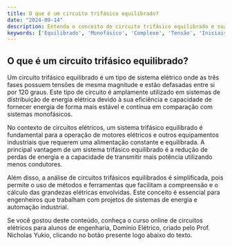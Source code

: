 ```yaml
---
title: O que é um circuito trifásico equilibrado?
date: "2024-09-14"
description: Entenda o conceito de circuito trifásico equilibrado e sua aplicação em sistemas elétricos.
keywords: ['Equilibrado', 'Monofásico', 'Complexo', 'Tensão', 'Iniciais', 'Conceito', 'Aplicação']
---
```


## O que é um circuito trifásico equilibrado?

Um circuito trifásico equilibrado é um tipo de sistema elétrico onde as três fases possuem tensões de mesma magnitude e estão defasadas entre si por 120 graus. Este tipo de circuito é amplamente utilizado em sistemas de distribuição de energia elétrica devido à sua eficiência e capacidade de fornecer energia de forma mais estável e contínua em comparação com sistemas monofásicos.

No contexto de circuitos elétricos, um sistema trifásico equilibrado é fundamental para a operação de motores elétricos e outros equipamentos industriais que requerem uma alimentação constante e equilibrada. A principal vantagem de um sistema trifásico equilibrado é a redução de perdas de energia e a capacidade de transmitir mais potência utilizando menos condutores.

Além disso, a análise de circuitos trifásicos equilibrados é simplificada, pois permite o uso de métodos e ferramentas que facilitam a compreensão e o cálculo das grandezas elétricas envolvidas. Este conceito é essencial para engenheiros que trabalham com projetos de sistemas de energia e automação industrial.

Se você gostou deste conteúdo, conheça o curso online de circuitos elétricos para alunos de engenharia, Domínio Elétrico, criado pelo Prof. Nicholas Yukio, clicando no botão presente logo abaixo do texto.